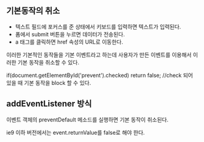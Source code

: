 ## 기본동작의 취소
- 텍스트 필드에 포커스를 준 상태에서 키보드를 입력하면 텍스트가 입력된다.
- 폼에서 submit 버튼을 누르면 데이터가 전송된다.
- a 태그를 클릭하면 href 속성의 URL로 이동한다.

이러한 기본적인 동작들을 기본 이벤트라고 하는데 사용자가 만든 이벤트를 이용해서 이러한 기본 동작을 취소할 수 있다.

if(document.getElementById('prevent').checked) return false;    //check 되어 있을 때 기본 동작을 block 할 수 있다.

## addEventListener 방식
이벤트 객체의 preventDefault 메소드를 실행하면 기본 동작이 취소된다.
<script>
    documnet.querySelector('a').addEventListener('click', function(event)){
        if(documnet.getElementById('prevent').checked)
            evnet.preventDefault();
    });
    documnet.querySelector('form').addEventListener('submit', function(event)){
        if(documnet.getElementById('prevent').checked)
            evnet.preventDefault();
    });
</script>

ie9 이하 버전에서는 event.returnValue를 false로 해야 한다.
